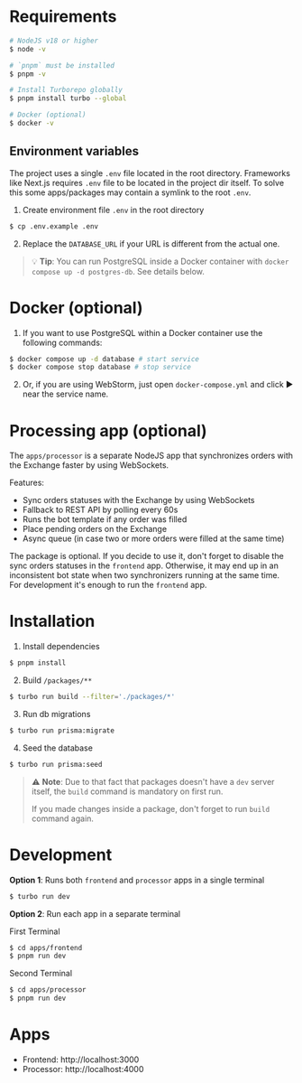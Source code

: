 # Requirements

```bash
# NodeJS v18 or higher
$ node -v

# `pnpm` must be installed
$ pnpm -v

# Install Turborepo globally
$ pnpm install turbo --global

# Docker (optional)
$ docker -v
```

## Environment variables

The project uses a single `.env` file located in the root directory.
Frameworks like Next.js requires `.env` file to be located in the project dir itself.
To solve this some apps/packages may contain a symlink to the root `.env`.

1. Create environment file `.env` in the root directory

```bash
$ cp .env.example .env
```

2. Replace the `DATABASE_URL` if your URL is different from the actual one.

> 💡 **Tip**: You can run PostgreSQL inside a Docker container with `docker compose up -d postgres-db`. See details below.

# Docker (optional)

1. If you want to use PostgreSQL within a Docker container use the following commands:

```bash
$ docker compose up -d database # start service
$ docker compose stop database # stop service
```

2. Or, if you are using WebStorm, just open `docker-compose.yml` and click ▶️ near the service name.

# Processing app (optional)

The `apps/processor` is a separate NodeJS app that synchronizes orders with the Exchange faster by using WebSockets.

Features:

- Sync orders statuses with the Exchange by using WebSockets
- Fallback to REST API by polling every 60s
- Runs the bot template if any order was filled
- Place pending orders on the Exchange
- Async queue (in case two or more orders were filled at the same time)

The package is optional. If you decide to use it, don't forget to disable the sync orders statuses in the `frontend` app.
Otherwise, it may end up in an inconsistent bot state when two synchronizers running at the same time.
For development it's enough to run the `frontend` app.

# Installation

1. Install dependencies

```bash
$ pnpm install
```

2. Build `/packages/**`

```bash
$ turbo run build --filter='./packages/*'
```

3. Run db migrations

```bash
$ turbo run prisma:migrate
```

4. Seed the database

```bash
$ turbo run prisma:seed
```

> ⚠️ **Note**: Due to that fact that packages doesn't have a `dev` server itself, the `build` command is mandatory on first run.
>
> If you made changes inside a package, don't forget to run `build` command again.

# Development

**Option 1**: Runs both `frontend` and `processor` apps in a single terminal

```bash
$ turbo run dev
```

**Option 2**: Run each app in a separate terminal

First Terminal

```bash
$ cd apps/frontend
$ pnpm run dev
```

Second Terminal

```bash
$ cd apps/processor
$ pnpm run dev
```

# Apps

- Frontend: http://localhost:3000
- Processor: http://localhost:4000
